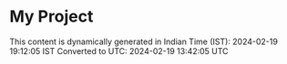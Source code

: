# My Project

This content is dynamically generated in Indian Time (IST): 2024-02-19 19:12:05 IST
Converted to UTC: 2024-02-19 13:42:05 UTC
